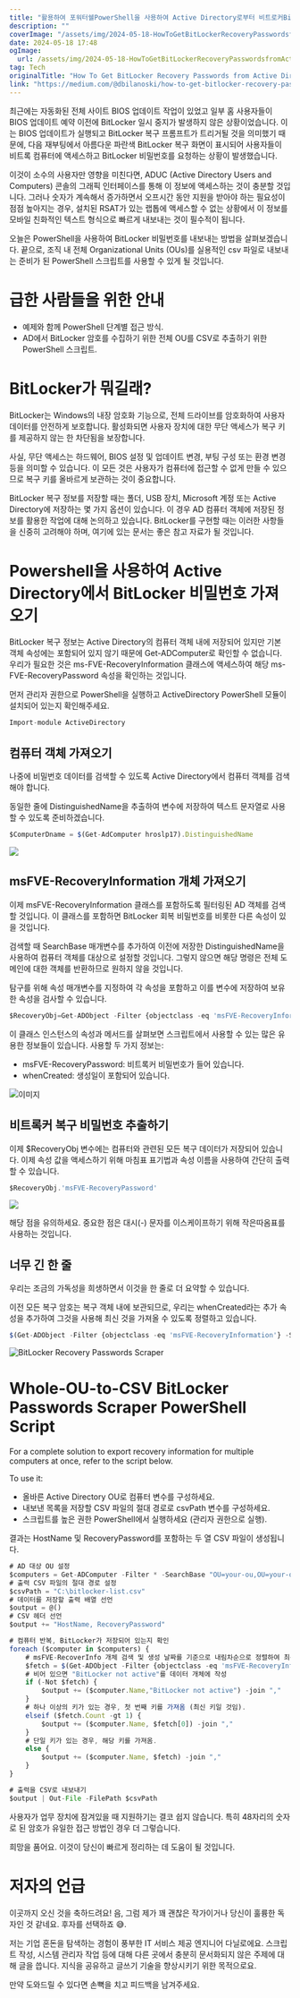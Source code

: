```yaml
---
title: "활용하여 포워터쉘PowerShell을 사용하여 Active Directory로부터 비트로커BitLocker 복구 암호 가져오기 포함된 Whole-OU-to-CSV 스크립트와 함께"
description: ""
coverImage: "/assets/img/2024-05-18-HowToGetBitLockerRecoveryPasswordsfromActiveDirectoryUsingPowerShellWithWhole-OU-to-CSVScriptIncluded_0.png"
date: 2024-05-18 17:48
ogImage:
  url: /assets/img/2024-05-18-HowToGetBitLockerRecoveryPasswordsfromActiveDirectoryUsingPowerShellWithWhole-OU-to-CSVScriptIncluded_0.png
tag: Tech
originalTitle: "How To Get BitLocker Recovery Passwords from Active Directory Using PowerShell (With “Whole-OU-to-CSV’ Script Included)"
link: "https://medium.com/@dbilanoski/how-to-get-bitlocker-recovery-passwords-from-active-directory-using-powershell-with-30a93e8dd8f2"
---
```


최근에는 자동화된 전체 사이트 BIOS 업데이트 작업이 있었고 일부 홈 사용자들이 BIOS 업데이트 예약 이전에 BitLocker 일시 중지가 발생하지 않은 상황이었습니다. 이는 BIOS 업데이트가 실행되고 BitLocker 복구 프롬프트가 트리거될 것을 의미했기 때문에, 다음 재부팅에서 아름다운 파란색 BitLocker 복구 화면이 표시되어 사용자들이 비트록 컴퓨터에 액세스하고 BitLocker 비밀번호를 요청하는 상황이 발생했습니다.

이것이 소수의 사용자만 영향을 미친다면, ADUC (Active Directory Users and Computers) 콘솔의 그래픽 인터페이스를 통해 이 정보에 액세스하는 것이 충분할 것입니다. 그러나 숫자가 계속해서 증가하면서 오프시간 동안 지원을 받아야 하는 필요성이 점점 높아지는 경우, 설치된 RSAT가 있는 랩톱에 액세스할 수 없는 상황에서 이 정보를 모바일 친화적인 텍스트 형식으로 빠르게 내보내는 것이 필수적이 됩니다.

오늘은 PowerShell을 사용하여 BitLocker 비밀번호를 내보내는 방법을 살펴보겠습니다. 끝으로, 조직 내 전체 Organizational Units (OUs)를 실용적인 csv 파일로 내보내는 준비가 된 PowerShell 스크립트를 사용할 수 있게 될 것입니다.

<div class="content-ad"></div>

# 급한 사람들을 위한 안내

- 예제와 함께 PowerShell 단계별 접근 방식.
- AD에서 BitLocker 암호를 수집하기 위한 전체 OU를 CSV로 추출하기 위한 PowerShell 스크립트.

# BitLocker가 뭐길래?

BitLocker는 Windows의 내장 암호화 기능으로, 전체 드라이브를 암호화하여 사용자 데이터를 안전하게 보호합니다. 활성화되면 사용자 장치에 대한 무단 액세스가 복구 키를 제공하지 않는 한 차단됨을 보장합니다.

<div class="content-ad"></div>

사실, 무단 액세스는 하드웨어, BIOS 설정 및 업데이트 변경, 부팅 구성 또는 환경 변경 등을 의미할 수 있습니다. 이 모든 것은 사용자가 컴퓨터에 접근할 수 없게 만들 수 있으므로 복구 키를 올바르게 보관하는 것이 중요합니다.

BitLocker 복구 정보를 저장할 때는 폴더, USB 장치, Microsoft 계정 또는 Active Directory에 저장하는 몇 가지 옵션이 있습니다. 이 경우 AD 컴퓨터 객체에 저장된 정보를 활용한 작업에 대해 논의하고 있습니다. BitLocker를 구현할 때는 이러한 사항들을 신중히 고려해야 하며, 여기에 있는 문서는 좋은 참고 자료가 될 것입니다.

# Powershell을 사용하여 Active Directory에서 BitLocker 비밀번호 가져오기

BitLocker 복구 정보는 Active Directory의 컴퓨터 객체 내에 저장되어 있지만 기본 객체 속성에는 포함되어 있지 않기 때문에 Get-ADComputer로 확인할 수 없습니다. 우리가 필요한 것은 ms-FVE-RecoveryInformation 클래스에 액세스하여 해당 ms-FVE-RecoveryPassword 속성을 확인하는 것입니다.

<div class="content-ad"></div>

먼저 관리자 권한으로 PowerShell을 실행하고 ActiveDirectory PowerShell 모듈이 설치되어 있는지 확인해주세요.

```js
Import-module ActiveDirectory
```

## 컴퓨터 객체 가져오기

나중에 비밀번호 데이터를 검색할 수 있도록 Active Directory에서 컴퓨터 객체를 검색해야 합니다.

<div class="content-ad"></div>

동일한 줄에 DistinguishedName을 추출하여 변수에 저장하여 텍스트 문자열로 사용할 수 있도록 준비하겠습니다.

```js
$ComputerDname = $(Get-AdComputer hroslp17).DistinguishedName
```

<img src="/assets/img/2024-05-18-HowToGetBitLockerRecoveryPasswordsfromActiveDirectoryUsingPowerShellWithWhole-OU-to-CSVScriptIncluded_1.png" />

## msFVE-RecoveryInformation 개체 가져오기

<div class="content-ad"></div>

이제 msFVE-RecoveryInformation 클래스를 포함하도록 필터링된 AD 객체를 검색할 것입니다. 이 클래스를 포함하면 BitLocker 회복 비밀번호를 비롯한 다른 속성이 있을 것입니다.

검색할 때 SearchBase 매개변수를 추가하여 이전에 저장한 DistinguishedName을 사용하여 컴퓨터 객체를 대상으로 설정할 것입니다. 그렇지 않으면 해당 명령은 전체 도메인에 대한 객체를 반환하므로 원하지 않을 것입니다.

탐구를 위해 속성 매개변수를 지정하여 각 속성을 포함하고 이를 변수에 저장하여 보유한 속성을 검사할 수 있습니다.

```js
$RecoveryObj=Get-ADObject -Filter {objectclass -eq 'msFVE-RecoveryInformation'} -SearchBase $ComputerDname -Properties *
```

<div class="content-ad"></div>

이 클래스 인스턴스의 속성과 메서드를 살펴보면 스크립트에서 사용할 수 있는 많은 유용한 정보들이 있습니다. 사용할 두 가지 정보는:

- msFVE-RecoveryPassword: 비트록커 비밀번호가 들어 있습니다.
- whenCreated: 생성일이 포함되어 있습니다.

![이미지](/assets/img/2024-05-18-HowToGetBitLockerRecoveryPasswordsfromActiveDirectoryUsingPowerShellWithWhole-OU-to-CSVScriptIncluded_2.png)

## 비트록커 복구 비밀번호 추출하기

<div class="content-ad"></div>

이제 $RecoveryObj 변수에는 컴퓨터와 관련된 모든 복구 데이터가 저장되어 있습니다. 이제 속성 값을 액세스하기 위해 마침표 표기법과 속성 이름을 사용하여 간단히 출력할 수 있습니다.

```js
$RecoveryObj.'msFVE-RecoveryPassword'
```

<img src="/assets/img/2024-05-18-HowToGetBitLockerRecoveryPasswordsfromActiveDirectoryUsingPowerShellWithWhole-OU-to-CSVScriptIncluded_3.png" />

해당 점을 유의하세요. 중요한 점은 대시(-) 문자를 이스케이프하기 위해 작은따옴표를 사용하는 것입니다.

<div class="content-ad"></div>

## 너무 긴 한 줄

우리는 조금의 가독성을 희생하면서 이것을 한 줄로 더 요약할 수 있습니다.

이전 모든 복구 암호는 복구 객체 내에 보관되므로, 우리는 whenCreated라는 추가 속성을 추가하여 그것을 사용해 최신 것을 가져올 수 있도록 정렬하고 있습니다.

```js
$(Get-ADObject -Filter {objectclass -eq 'msFVE-RecoveryInformation'} -SearchBase $(Get-AdComputer hroslp17).DistinguishedName -Properties 'msFVE-RecoveryPassword',whencreated | sort whenCreated).'msFVE-RecoveryPassword'
```

<div class="content-ad"></div>

![BitLocker Recovery Passwords Scraper](/assets/img/2024-05-18-HowToGetBitLockerRecoveryPasswordsfromActiveDirectoryUsingPowerShellWithWhole-OU-to-CSVScriptIncluded_4.png)

# Whole-OU-to-CSV BitLocker Passwords Scraper PowerShell Script

For a complete solution to export recovery information for multiple computers at once, refer to the script below.

To use it:

<div class="content-ad"></div>

- 올바른 Active Directory OU로 컴퓨터 변수를 구성하세요.
- 내보낸 목록을 저장할 CSV 파일의 절대 경로로 csvPath 변수를 구성하세요.
- 스크립트를 높은 권한 PowerShell에서 실행하세요 (관리자 권한으로 실행).

결과는 HostName 및 RecoveryPassword를 포함하는 두 열 CSV 파일이 생성됩니다.

```js
# AD 대상 OU 설정
$computers = Get-ADComputer -Filter * -SearchBase "OU=your-ou,OU=your-out,DC=your-domain,DC=local"
# 출력 CSV 파일의 절대 경로 설정
$csvPath = "C:\bitlocker-list.csv"
# 데이터를 저장할 출력 배열 선언
$output = @()
# CSV 헤더 선언
$output += "HostName, RecoveryPassword"

# 컴퓨터 반복, BitLocker가 저장되어 있는지 확인
foreach ($computer in $computers) {
    # msFVE-RecoverInfo 개체 검색 및 생성 날짜를 기준으로 내림차순으로 정렬하여 최신 키가 검색되도록 함
    $fetch = $(Get-ADObject -Filter {objectclass -eq 'msFVE-RecoveryInformation'} -SearchBase $computer.DistinguishedName -Properties 'msFVE-RecoveryPassword',whencreated | Sort-Object WhenCreated -Descending).'msFVE-RecoveryPassword'
    # 비어 있으면 "BitLocker not active"를 데이터 개체에 작성
    if (-Not $fetch) {
        $output += ($computer.Name,"BitLocker not active") -join ","
    }
    # 하나 이상의 키가 있는 경우, 첫 번째 키를 가져옴 (최신 키일 것임).
    elseif ($fetch.Count -gt 1) {
        $output += ($computer.Name, $fetch[0]) -join ","
    }
    # 단일 키가 있는 경우, 해당 키를 가져옴.
    else {
        $output += ($computer.Name, $fetch) -join ","
    }
}

# 출력을 CSV로 내보내기
$output | Out-File -FilePath $csvPath
```

사용자가 업무 장치에 잠겨있을 때 지원하기는 결코 쉽지 않습니다. 특히 48자리의 숫자로 된 암호가 유일한 접근 방법인 경우 더 그렇습니다.

<div class="content-ad"></div>

희망을 품어요. 이것이 당신이 빠르게 정리하는 데 도움이 될 것입니다.

# 저자의 언급

이곳까지 오신 것을 축하드려요! 음, 그럼 제가 꽤 괜찮은 작가이거나 당신이 훌륭한 독자인 것 같네요. 후자를 선택하죠 😅.

저는 기업 혼돈을 탐색하는 경험이 풍부한 IT 서비스 제공 엔지니어 다닐로에요. 스크립트 작성, 시스템 관리자 작업 등에 대해 다른 곳에서 충분히 문서화되지 않은 주제에 대해 글을 씁니다. 지식을 공유하고 글쓰기 기술을 향상시키기 위한 목적으로요.

<div class="content-ad"></div>

만약 도와드릴 수 있다면 손뼉을 치고 피드백을 남겨주세요.
